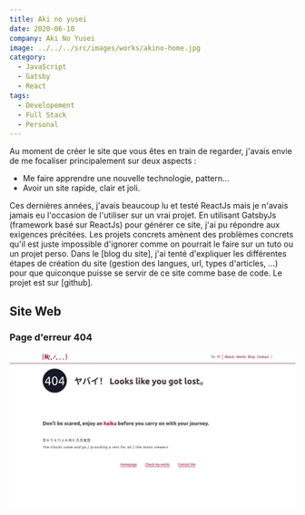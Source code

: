 ```yaml
---
title: Aki no yusei
date: 2020-06-10
company: Aki No Yusei
image: ../../../src/images/works/akino-home.jpg
category:
  - JavaScript
  - Gatsby
  - React
tags:
  - Developement
  - Full Stack
  - Personal
---
```


Au moment de créer le site que vous êtes en train de regarder, j'avais envie de me focaliser principalement sur deux aspects :

- Me faire apprendre une nouvelle technologie, pattern...
- Avoir un site rapide, clair et joli.

Ces dernières années, j'avais beaucoup lu et testé ReactJs mais je n'avais jamais eu l'occasion de l'utiliser sur un vrai projet. En utilisant GatsbyJs (framework basé sur ReactJs) pour générer ce site, j'ai pu répondre aux exigences précitées. Les projets concrets amènent des problèmes concrets qu'il est juste impossible d'ignorer comme on pourrait le faire sur un tuto ou un projet perso. Dans le [blog du site], j'ai tenté d'expliquer les différentes étapes de création du site (gestion des langues, url, types d'articles, ...) pour que quiconque puisse se servir de ce site comme base de code. Le projet est sur [github].

## Site Web

### Page d'erreur 404

![Page 404](./akino404.jpg)
